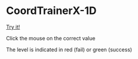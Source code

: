 # CoordTrainerX-1D

[Try it!](https://christernilsson.github.io/Lab/2019/073-CoordTrainerX-1D)

Click the mouse on the correct value

The level is indicated in red (fail) or green (success) 
